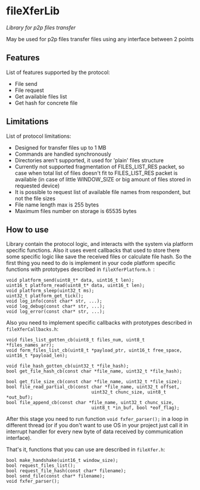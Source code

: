 # fileXferLib
_Library for p2p files transfer_

May be used for p2p files transfer files using any interface between 2 points

## Features
List of features supported by the protocol:
- File send
- File request
- Get available files list
- Get hash for concrete file

## Limitations
List of protocol limitations:
- Designed for transfer files up to 1 MB
- Commands are handled synchronously
- Directories aren't supported, it used for 'plain' files structure
- Currently not supported fragmentation of FILES_LIST_RES packet, so case when total list of files doesn't fit to FILES_LIST_RES packet is available (in case of little WINDOW_SIZE or big amount of files stored in requested device)
- It is possible to request list of available file names from respondent, but not the file sizes
- File name length max is 255 bytes
- Maximum files number on storage is 65535 bytes

## How to use
Library contain the protocol logic, and interacts with the system via platform specific functions. Also it uses event callbacks that used to store there some specific logic like save the received files or calculate file hash. So the first thing you need to do is implement in your code platform specific functions with prototypes described in ```fileXferPlatform.h ```:

```
void platform_send(uint8_t* data, uint16_t len);
uint16_t platform_read(uint8_t* data, uint16_t len);
void platform_sleep(uint32_t ms);
uint32_t platform_get_tick();
void log_info(const char* str, ...);
void log_debug(const char* str, ...);
void log_error(const char* str, ...);
```

Also you need to implement specific callbacks with prototypes described in ```fileXferCallbacks.h```:
```
void files_list_gotten_cb(uint8_t files_num, uint8_t *files_names_arr);
void form_files_list_cb(uint8_t *payload_ptr, uint16_t free_space, uint16_t *payload_len);

void file_hash_gotten_cb(uint32_t *file_hash);
bool get_file_hash_cb(const char *file_name, uint32_t *file_hash);

bool get_file_size_cb(const char *file_name, uint32_t *file_size);
bool file_read_partial_cb(const char *file_name, uint32_t offset,
                                uint32_t chunc_size, uint8_t *out_buf);
bool file_append_cb(const char *file_name, uint32_t chunc_size,
                                uint8_t *in_buf, bool *eof_flag);
```

After this stage you need to run function ```void fxfer_parser();``` in a loop in different thread (or if you don't want to use OS in your project just call it in interrupt handler for every new byte of data received by communication interface).

That's it, functions that you can use are described in ```fileXfer.h```:
```
bool make_handshake(uint16_t window_size);
bool request_files_list();
bool request_file_hash(const char* filename);
bool send_file(const char* filename);
void fxfer_parser();
```